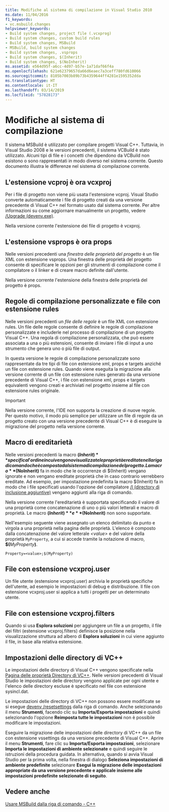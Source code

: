 ```yaml
---
title: Modifiche al sistema di compilazione in Visual Studio 2010
ms.date: 11/04/2016
f1_keywords:
- vc.msbuild.changes
helpviewer_keywords:
- Build system changes, project file (.vcxprog)
- Build system changes, custom build rules
- Build system changes, MSBuild
- MSBuild, build system changes
- Build system changes, .vsprops
- Build system changes, $(Inherit)
- Build system changes, $(NoInherit)
ms.assetid: e564d95f-a6cc-4d97-b57e-1a71daf66f4a
ms.openlocfilehash: 621e62379657da66d6eaec7a3ceff780fd610066
ms.sourcegitcommit: 8105b7003b89b73b4359644ff4281e1595352dda
ms.translationtype: HT
ms.contentlocale: it-IT
ms.lasthandoff: 03/14/2019
ms.locfileid: "57828173"
---
```

# <a name="build-system-changes"></a>Modifiche al sistema di compilazione

Il sistema MSBuild è utilizzato per compilare progetti Visual C++. Tuttavia, in Visual Studio 2008 e le versioni precedenti, il sistema VCBuild è stato utilizzato. Alcuni tipi di file e i concetti che dipendono da VCBuild non esistono o sono rappresentati in modo diverso nel sistema corrente. Questo documento illustra le differenze nel sistema di compilazione corrente.

## <a name="vcproj-is-now-vcxproj"></a>L'estensione vcproj è ora vcxproj

Per i file di progetto non viene più usata l'estensione vcproj. Visual Studio converte automaticamente i file di progetto creati da una versione precedente di Visual C++ nel formato usato dal sistema corrente. Per altre informazioni su come aggiornare manualmente un progetto, vedere [/Upgrade (devenv.exe)](/visualstudio/ide/reference/upgrade-devenv-exe).

Nella versione corrente l'estensione dei file di progetto è vcxproj.

## <a name="vsprops-is-now-props"></a>L'estensione vsprops è ora props

Nelle versioni precedenti una *finestra delle proprietà del progetto* è un file XML con estensione vsprops. Una finestra delle proprietà del progetto consente di specificare le opzioni per gli strumenti di compilazione come il compilatore o il linker e di creare macro definite dall'utente.

Nella versione corrente l'estensione della finestra delle proprietà del progetto è props.

## <a name="custom-build-rules-and-rules-files"></a>Regole di compilazione personalizzate e file con estensione rules

Nelle versioni precedenti un *file delle regole* è un file XML con estensione rules. Un file delle regole consente di definire le regole di compilazione personalizzate e includerle nel processo di compilazione di un progetto Visual C++. Una regola di compilazione personalizzata, che può essere associata a una o più estensioni, consente di inviare i file di input a uno strumento che genera uno o più file di output.

In questa versione le regole di compilazione personalizzate sono rappresentate da tre tipi di file con estensione xml, props e targets anziché un file con estensione rules. Quando viene eseguita la migrazione alla versione corrente di un file con estensione rules generato da una versione precedente di Visual C++, i file con estensione xml, props e targets equivalenti vengono creati e archiviati nel progetto insieme al file con estensione rules originale.

> [!IMPORTANT]
>  Nella versione corrente, l'IDE non supporta la creazione di nuove regole. Per questo motivo, il modo più semplice per utilizzare un file di regole da un progetto creato con una versione precedente di Visual C++ è di eseguire la migrazione del progetto nella versione corrente.

## <a name="inheritance-macros"></a>Macro di ereditarietà

Nelle versioni precedenti la macro **$(Inherit)** specifica l'ordine in cui vengono visualizzate le proprietà ereditate nella riga di comando che è composta dal sistema di compilazione del progetto. La macro **$(NoInherit)** fa in modo che le occorrenze di $(Inherit) vengano ignorate e non vengano ereditate proprietà che in caso contrario verrebbero ereditate. Ad esempio, per impostazione predefinita la macro $(Inherit) fa in modo che i file specificati usando l'opzione del compilatore [/I (directory di inclusione aggiuntive)](../build/reference/i-additional-include-directories.md) vengano aggiunti alla riga di comando.

Nella versione corrente l'ereditarietà è supportata specificando il valore di una proprietà come concatenazione di uno o più valori letterali e macro di proprietà. Le macro **$(Inherit)** e **$(NoInherit)** non sono supportate.

Nell'esempio seguente viene assegnato un elenco delimitato da punto e virgola a una proprietà nella pagina delle proprietà. L'elenco è composto dalla concatenazione del valore letterale *\<value>* e del valore della proprietà `MyProperty`, a cui si accede tramite la notazione di macro, **$(**<em>MyProperty</em>**)**.

```
Property=<value>;$(MyProperty)
```

## <a name="vcxprojuser-files"></a>File con estensione vcxproj.user

Un file utente (estensione vcxproj.user) archivia le proprietà specifiche dell'utente, ad esempio le impostazioni di debug e distribuzione. Il file con estensione vcxproj.user si applica a tutti i progetti per un determinato utente.

## <a name="vcxprojfilters-file"></a>File con estensione vcxproj.filters

Quando si usa **Esplora soluzioni** per aggiungere un file a un progetto, il file dei filtri (estensione vcxproj.filters) definisce la posizione nella visualizzazione struttura ad albero di **Esplora soluzioni** in cui viene aggiunto il file, in base alla relativa estensione.

## <a name="vc-directories-settings"></a>Impostazioni delle directory di VC++

Le impostazioni delle directory di Visual C++ vengono specificate nella [Pagina delle proprietà Directory di VC++](../ide/vcpp-directories-property-page.md). Nelle versioni precedenti di Visual Studio le impostazioni delle directory vengono applicate per ogni utente e l'elenco delle directory escluse è specificato nel file con estensione sysincl.dat.

Le impostazioni delle directory di VC++ non possono essere modificate se si esegue [devenv /resetsettings](/visualstudio/ide/reference/resetsettings-devenv-exe) dalla riga di comando. Anche selezionando il menu **Strumenti**, facendo clic su **Importa/Esporta impostazioni** e quindi selezionando l'opzione **Reimposta tutte le impostazioni** non è possibile modificare le impostazioni.

Eseguire la migrazione delle impostazioni delle directory di VC++ da un file con estensione vssettings da una versione precedente di Visual C++. Aprire il menu **Strumenti**, fare clic su **Importa/Esporta impostazioni**, selezionare **Importa le impostazioni di ambiente selezionate** e quindi seguire le istruzioni della procedura guidata. In alternativa, quando si avvia Visual Studio per la prima volta, nella finestra di dialogo **Seleziona impostazioni di ambiente predefinite** selezionare **Esegui la migrazione delle impostazioni appropriate da una versione precedente e applicale insieme alle impostazioni predefinite selezionate di seguito**.

## <a name="see-also"></a>Vedere anche

[Usare MSBuild dalla riga di comando - C++](../build/msbuild-visual-cpp.md)
